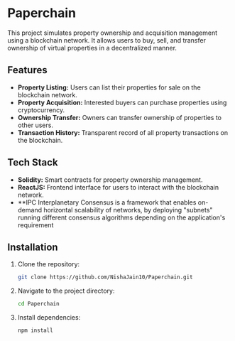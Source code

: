 # Paperchain

This project simulates property ownership and acquisition management using a blockchain network. It allows users to buy, sell, and transfer ownership of virtual properties in a decentralized manner.

## Features

- **Property Listing:** Users can list their properties for sale on the blockchain network.
- **Property Acquisition:** Interested buyers can purchase properties using cryptocurrency.
- **Ownership Transfer:** Owners can transfer ownership of properties to other users.
- **Transaction History:** Transparent record of all property transactions on the blockchain.

## Tech Stack

- **Solidity:** Smart contracts for property ownership management.
- **ReactJS:** Frontend interface for users to interact with the blockchain network.
- **IPC Interplanetary Consensus is a framework that enables on-demand horizontal scalability of networks, by deploying "subnets" running different consensus algorithms depending on the application's requirement

## Installation

1. Clone the repository:
   ```bash
   git clone https://github.com/NishaJain10/Paperchain.git
2. Navigate to the project directory:
   ```bash
   cd Paperchain
3. Install dependencies:
   ```bash
   npm install
